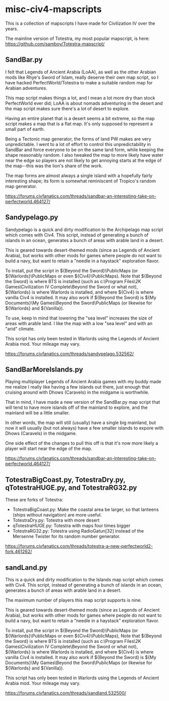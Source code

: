 # misc-civ4-mapscripts
This is a collection of mapscripts I have made for Civilization IV over
the years.

The mainline version of Totestra, my most popular mapscript, is here: 
https://github.com/samboy/Totestra-mapscript/

## SandBar.py

I felt that Legends of Ancient Arabia (LoAA), as well as the other Arabian
mods like Rhye's Sword of Islam, really deserve their own map script,
so I have hacked PerfectWorld/Totestra to make a suitable random map
for Arabian adventures.

This map script makes things a lot, and I mean a lot more dry than stock
PerfectWorld ever did; LoAA is about nomads adventuring in the desert
and the map script makes sure there's a lot of desert to explore.

Having an entire planet that is a desert seems a bit extreme, so the map
script makes a map that is a flat map. It's only supposed to represent
a small part of earth.

Being a Tectonic map generator, the forms of land PW makes are very
unpredictable. I went to a lot of effort to control this unpredictability
in SandBar and force everyone to be on the same land form, while keeping
the shape reasonably random. I also tweaked the map to more likely have
water near the edge so players are not likely to get annoying starts at
the edge of the map--this was the lion's share of the work.

The map forms are almost always a single island with a hopefully fairly
interesting shape; its form is somewhat reminiscent of Tropico's random
map generator.

https://forums.civfanatics.com/threads/sandbar-an-interesting-take-on-perfectworld.464127/

## Sandypelago.py

Sandypelago is a quick and dirty modification to the Archipelago map
script which comes with Civ4. This script, instead of generating a bunch
of islands in an ocean, generates a bunch of areas with arable land in
a desert.

This is geared towards desert-themed mods (since as Legends of Ancient
Arabia), but works with other mods for games where people do not want
to build a navy, but want to retain a "needle in a haystack" exploration
flavor.

To install, put the script in ${Beyond the Sword}\PublicMaps
(or ${Warlords}\PublicMaps or even ${Civ4}\PublicMaps). Note that
${Beyond the Sword} is where BTS is installed (such as c:\Program
Files\2K Games\Civilization IV Complete\Beyond the Sword or what not),
${Warlords} is where Warlords is installed, and where ${Civ4} is where
vanilla Civ4 is installed. It may also work if ${Beyond the Sword} is
${My Documents}\My Games\Beyond the Sword\PublicMaps (or likewise for
${Warlords} and ${Vanilla}).

To use, keep in mind that lowering the "sea level" increases the size of
areas with arable land. I like the map with a low "sea level" and with an
"arid" climate.

This script has only been tested in Warlords using the Legends of Ancient
Arabia mod. Your mileage may vary.

https://forums.civfanatics.com/threads/sandypelago.532562/

## SandBarMoreIslands.py

Playing multiplayer Legends of Ancient Arabia games with my buddy made
me realize I really like having a few islands out there, just enough
that cruising around with Dhows (Caravels) in the midgame is worthwhile.

That in mind, I have made a new version of the SandBar.py map script
that will tend to have more islands off of the mainland to explore,
and the mainland will be a little smaller.

In other words, the map will still (usually) have a single big mainland,
but now it will usually (but not always) have a few smaller islands to
expore with Dhows (Caravels) in the midgame.

One side effect of the changes to pull this off is that it's now more
likely a player will start near the edge of the map.

https://forums.civfanatics.com/threads/sandbar-an-interesting-take-on-perfectworld.464127/

## TotestraBigCoast.py, TotestraDry.py, qTotestraHUGE.py, and TotestraRG32.py

These are forks of Totestra:

* TotestraBigCoast.py: Make the coastal area be larger, so that lanteens
  (ships without navigation) are more useful.
* TotestraDry.py: Totestra with more desert
* qTotestraHUGE.py: Totestra with maps four times bigger
* TotestraRG32.py: Totestra using RadioGatun[32] instead of 
  the Mersenne Twister for its random number generator.

https://forums.civfanatics.com/threads/totestra-a-new-perfectworld2-fork.461262/

## sandLand.py

This is a quick and dirty modification to the Islands map script which
comes with Civ4. This script, instead of generating a bunch of islands
in an ocean, generates a bunch of areas with arable land in a desert.

The maximum number of players this map script supports is nine.

This is geared towards desert-themed mods (since as Legends of Ancient
Arabia), but works with other mods for games where people do not want
to build a navy, but want to retain a “needle in a haystack”
exploration flavor.

To install, put the script in ${Beyond the Sword}\PublicMaps
(or ${Warlords}\PublicMaps or even ${Civ4}\PublicMaps), Note that
${Beyond the Sword} is where BTS is installed (such as c:\Program
Files\2K Games\Civilization IV Complete\Beyond the Sword or what not),
${Warlords} is where Warlords is installed, and where ${Civ4} is where
vanilla Civ4 is installed. It may also work if ${Beyond the Sword} is
${My Documents}\My Games\Beyond the Sword\PublicMaps (or likewise for
${Warlords} and ${Vanilla}).

This script has only been tested in Warlords using the Legends of Ancient
Arabia mod. Your mileage may vary.

https://forums.civfanatics.com/threads/sandland.532500/

